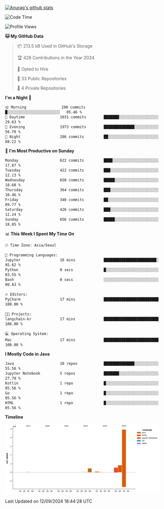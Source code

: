 [![Anurag's github stats](https://github-readme-stats.vercel.app/api?username=hajubal)](https://github.com/anuraghazra/github-readme-stats)

<!--START_SECTION:waka-->
![Code Time](http://img.shields.io/badge/Code%20Time-133%20hrs%2038%20mins-blue)

![Profile Views](http://img.shields.io/badge/Profile%20Views-0-blue)

**🐱 My GitHub Data** 

> 📦 213.5 kB Used in GitHub's Storage 
 > 
> 🏆 428 Contributions in the Year 2024
 > 
> 💼 Opted to Hire
 > 
> 📜 33 Public Repositories 
 > 
> 🔑 4 Private Repositories 
 > 
**I'm a Night 🦉** 

```text
🌞 Morning                190 commits         █░░░░░░░░░░░░░░░░░░░░░░░░   05.46 % 
🌆 Daytime                1031 commits        ███████░░░░░░░░░░░░░░░░░░   29.63 % 
🌃 Evening                1973 commits        ██████████████░░░░░░░░░░░   56.70 % 
🌙 Night                  286 commits         ██░░░░░░░░░░░░░░░░░░░░░░░   08.22 % 
```
📅 **I'm Most Productive on Sunday** 

```text
Monday                   622 commits         ████░░░░░░░░░░░░░░░░░░░░░   17.87 % 
Tuesday                  422 commits         ███░░░░░░░░░░░░░░░░░░░░░░   12.13 % 
Wednesday                650 commits         █████░░░░░░░░░░░░░░░░░░░░   18.68 % 
Thursday                 364 commits         ███░░░░░░░░░░░░░░░░░░░░░░   10.46 % 
Friday                   340 commits         ██░░░░░░░░░░░░░░░░░░░░░░░   09.77 % 
Saturday                 426 commits         ███░░░░░░░░░░░░░░░░░░░░░░   12.24 % 
Sunday                   656 commits         █████░░░░░░░░░░░░░░░░░░░░   18.85 % 
```


📊 **This Week I Spent My Time On** 

```text
🕑︎ Time Zone: Asia/Seoul

💬 Programming Languages: 
Jupyter                  16 mins             ████████████████████████░   95.62 % 
Python                   0 secs              █░░░░░░░░░░░░░░░░░░░░░░░░   03.55 % 
Bash                     0 secs              ░░░░░░░░░░░░░░░░░░░░░░░░░   00.83 % 

🔥 Editors: 
PyCharm                  17 mins             █████████████████████████   100.00 % 

🐱‍💻 Projects: 
langchain-kr             17 mins             █████████████████████████   100.00 % 

💻 Operating System: 
Mac                      17 mins             █████████████████████████   100.00 % 
```

**I Mostly Code in Java** 

```text
Java                     10 repos            ██████████████░░░░░░░░░░░   55.56 % 
Jupyter Notebook         5 repos             ███████░░░░░░░░░░░░░░░░░░   27.78 % 
Kotlin                   1 repo              █░░░░░░░░░░░░░░░░░░░░░░░░   05.56 % 
Go                       1 repo              █░░░░░░░░░░░░░░░░░░░░░░░░   05.56 % 
HTML                     1 repo              █░░░░░░░░░░░░░░░░░░░░░░░░   05.56 % 
```



**Timeline**

![Lines of Code chart](https://raw.githubusercontent.com/hajubal/hajubal/main/assets/bar_graph.png)


 Last Updated on 12/09/2024 18:44:28 UTC
<!--END_SECTION:waka-->